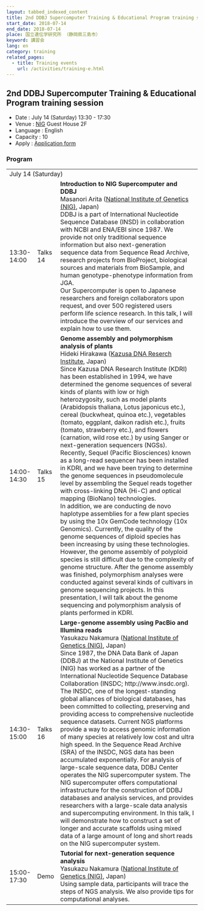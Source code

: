 ```yaml
---
layout: tabbed_indexed_content
title: 2nd DDBJ Supercomputer Training & Educational Program training session
start_date: 2018-07-14
end_date: 2018-07-14
place: 国立遺伝学研究所 （静岡県三島市）
keyword: 講習会
lang: en
category: training
related_pages:
  - title: Training events
    url: /activities/training-e.html
---
```


## 2nd DDBJ Supercomputer Training & Educational Program training session<a name="dstep"></a>

-   Date : July 14 (Saturday) 13:30 - 17:30
-   Venue : [NIG](//www.nig.ac.jp/nig/about-nig/access) Guest House 2F
-   Language : English
-   Capacity : 10
-   Apply : [Application form](https://goo.gl/forms/ZdWFMfhyzQ6sJ2fk1)

### Program

<table>
  <tr class="separatorline">
    <td colspan="3">July 14 (Saturday)</td>
  </tr>
  <tr>
    <td>13:30-14:00</td>
    <td>Talks 14</td>
    <td>
      <b>Introduction to NIG Supercomputer and DDBJ</b><br>
      Masanori Arita (<a href="//www.nig.ac.jp/nig/ja/">National Institute of Genetics (NIG)</a>, Japan)<br>DDBJ is a part of International Nucleotide Sequence Database (INSD) in collaboration with NCBI and ENA/EBI since 1987.  We provide not only traditional sequence information but also next-generation sequence data from Sequence Read Archive, research projects from BioProject, biological sources and materials from BioSample, and human genotype-phenotype information from JGA.<br>
Our Supercomputer is open to Japanese researchers and foreign collaborators upon request, and over 500 registered users perform life science research.  In this talk, I will introduce the overview of our services and explain how to use them.
    </td>
  </tr>
  <tr>
    <td>14:00-14:30</td>
    <td>Talks 15</td>
    <td><b>Genome assembly and polymorphism analysis of plants</b><br>Hideki Hirakawa (<a href="http://www.kazusa.or.jp/">Kazusa DNA Reserch Institute</a>, Japan)<br>Since Kazusa DNA Research Institute (KDRI) has been established in 1994, we have determined the genome sequences of several kinds of plants with low or high heterozygosity, such as model plants (Arabidopsis thaliana, Lotus japonicus etc.), cereal (buckwheat, quinoa etc.), vegetables (tomato, eggplant, daikon radish etc.), fruits (tomato, strawberry etc.), and flowers (carnation, wild rose etc.) by using Sanger or next-generation sequencers (NGSs). <br>
Recently, Sequel (Pacific Biosciences) known as a long-read sequencer has been installed in KDRI, and we have been trying to determine the genome sequences in pseudomolecule level by assembling the Sequel reads together with cross-linking DNA (Hi-C) and optical mapping (BioNano) technologies. <br>
In addition, we are conducting de novo haplotype assemblies for a few plant species by using the 10x GemCode technology (10x Genomics). Currently, the quality of the genome sequences of diploid species has been increasing by using these technologies. <br>
However, the genome assembly of polyploid species is still difficult due to the complexity of genome structure. After the genome assembly was finished, polymorphism analyses were conducted against several kinds of cultivars in genome sequencing projects. In this presentation, I will talk about the genome sequencing and polymorphism analysis of plants performed in KDRI.</td>
  </tr>
  <tr>
    <td>14:30-15:00</td>
    <td>Talks 16</td>
    <td><b>Large-genome assembly using PacBio and Illumina reads</b><br>Yasukazu Nakamura (<a href="//www.nig.ac.jp/nig/ja/">National Institute of Genetics (NIG)</a>, Japan)<br>Since 1987, the DNA Data Bank of Japan (DDBJ) at the National Institute of Genetics (NIG) has worked as a partner of the International Nucleotide Sequence Database Collaboration (INSDC; http://www.insdc.org). The INSDC, one of the longest-standing global alliances of biological databases, has been committed to collecting, preserving and providing access to comprehensive nucleotide sequence datasets. Current NGS platforms provide a way to access genomic information of many species at relatively low cost and ultra high speed. In the Sequence Read Archive (SRA) of the INSDC, NGS data has been accumulated exponentially. For analysis of large-scale sequence data, DDBJ Center operates the NIG supercomputer system. The NIG supercomputer offers computational infrastructure for the construction of DDBJ databases and analysis services, and provides researchers with a large-scale data analysis and supercomputing environment. In this talk, I will demonstrate how to construct a set of longer and accurate scaffolds using mixed data of a large amount of long and short reads on the NIG supercomputer system.</td>
  </tr>
  <tr>
    <td>15:00-17:30</td>
    <td>Demo</td>
    <td><b>Tutorial for next-generation sequence analysis</b><br>Yasukazu Nakamura (<a href="//www.nig.ac.jp/nig/ja/">National Institute of Genetics (NIG)</a>, Japan)<br>Using sample data, participants will trace the steps of NGS analysis.
We also provide tips for computational analyses.</td>
  </tr>
</table>